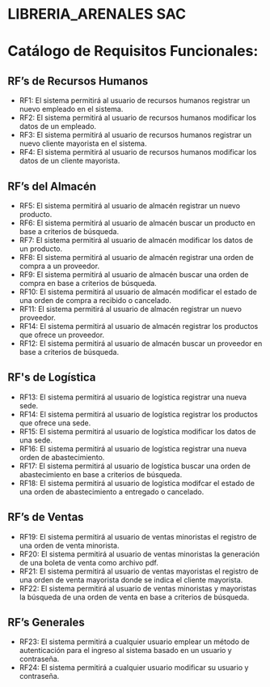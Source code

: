 # LIBRERIA_ARENALES SAC

# Catálogo de Requisitos Funcionales:

## RF’s de Recursos Humanos
- RF1: El sistema permitirá al usuario de recursos humanos registrar un nuevo empleado en el sistema.
- RF2: El sistema permitirá al usuario de recursos humanos modificar los datos de un empleado.
- RF3: El sistema permitirá al usuario de recursos humanos registrar un nuevo cliente mayorista en el sistema.
- RF4: El sistema permitirá al usuario de recursos humanos modificar los datos de un cliente mayorista.

## RF’s del Almacén
- RF5: El sistema permitirá al usuario de almacén registrar un nuevo producto.
- RF6: El sistema permitirá al usuario de almacén buscar un producto en base a criterios de búsqueda.
- RF7: El sistema permitirá al usuario de almacén modificar los datos de un producto.
- RF8: El sistema permitirá al usuario de almacén registrar una orden de compra a un proveedor.
- RF9: El sistema permitirá al usuario de almacén buscar una orden de compra en base a criterios de búsqueda.
- RF10: El sistema permitirá al usuario de almacén modificar el estado de una orden de compra a recibido o cancelado.
- RF11: El sistema permitirá al usuario de almacén registrar un nuevo proveedor.
- RF14: El sistema permitirá al usuario de almacén registrar los productos que ofrece un proveedor.
- RF12: El sistema permitirá al usuario de almacén buscar un proveedor en base a criterios de búsqueda.

## RF's de Logística
- RF13: El sistema permitirá al usuario de logística registrar una nueva sede.
- RF14: El sistema permitirá al usuario de logística registrar los productos que ofrece una sede.
- RF15: El sistema permitirá al usuario de logística modificar los datos de una sede.
- RF16: El sistema permitirá al usuario de logística registrar una nueva orden de abastecimiento.
- RF17: El sistema permitirá al usuario de logística buscar una orden de abastecimiento en base a criterios de búsqueda.
- RF18: El sistema permitirá al usuario de logística modifcar el estado de una orden de abastecimiento a entregado o cancelado.

## RF’s de Ventas
- RF19: El sistema permitirá al usuario de ventas minoristas el registro de una orden de venta minorista.
- RF20: El sistema permitirá al usuario de ventas minoristas la generación de una boleta de venta como archivo pdf.
- RF21: El sistema permitirá al usuario de ventas mayoristas el registro de una orden de venta mayorista donde se indica el cliente mayorista.
- RF22: El sistema permitirá al usuario de ventas minoristas y mayoristas la búsqueda de una orden de venta en base a criterios de búsqueda.
 
## RF’s Generales
- RF23: El sistema permitirá a cualquier usuario emplear un método de autenticación para el ingreso al sistema basado en un usuario y contraseña. 
- RF24: El sistema permitirá a cualquier usuario modificar su usuario y contraseña.